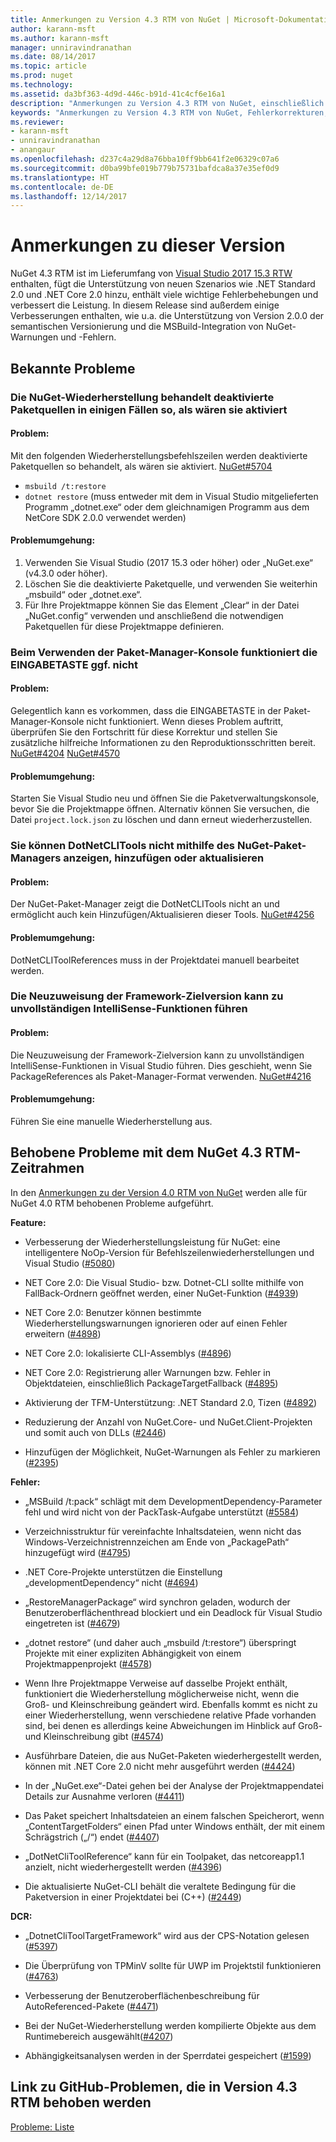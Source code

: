 ```yaml
---
title: Anmerkungen zu Version 4.3 RTM von NuGet | Microsoft-Dokumentation
author: karann-msft
ms.author: karann-msft
manager: unniravindranathan
ms.date: 08/14/2017
ms.topic: article
ms.prod: nuget
ms.technology: 
ms.assetid: da3bf363-4d9d-446c-b91d-41c4cf6e16a1
description: "Anmerkungen zu Version 4.3 RTM von NuGet, einschließlich bekannter Fehler, Fehlerkorrekturen, hinzugefügter Funktionen und DCRs."
keywords: "Anmerkungen zu Version 4.3 RTM von NuGet, Fehlerkorrekturen, bekannte Fehler, hinzugefügte Funktionen, DCRs"
ms.reviewer:
- karann-msft
- unniravindranathan
- anangaur
ms.openlocfilehash: d237c4a29d8a76bba10ff9bb641f2e06329c07a6
ms.sourcegitcommit: d0ba99bfe019b779b75731bafdca8a37e35ef0d9
ms.translationtype: HT
ms.contentlocale: de-DE
ms.lasthandoff: 12/14/2017
---
```

# <a name="43-rtm-release-notes"></a>Anmerkungen zu dieser Version

NuGet 4.3 RTM ist im Lieferumfang von [Visual Studio 2017 15.3 RTW](https://www.visualstudio.com/news/releasenotes/vs2017-relnotes) enthalten, fügt die Unterstützung von neuen Szenarios wie .NET Standard 2.0 und .NET Core 2.0 hinzu, enthält viele wichtige Fehlerbehebungen und verbessert die Leistung. In diesem Release sind außerdem einige Verbesserungen enthalten, wie u.a. die Unterstützung von Version 2.0.0 der semantischen Versionierung und die MSBuild-Integration von NuGet-Warnungen und -Fehlern.

## <a name="known-issues"></a>Bekannte Probleme

### <a name="nuget-restore-may-treat-disabled-package-sources-as-enabled-in-some-cases"></a>Die NuGet-Wiederherstellung behandelt deaktivierte Paketquellen in einigen Fällen so, als wären sie aktiviert

#### <a name="issue"></a>Problem:
Mit den folgenden Wiederherstellungsbefehlszeilen werden deaktivierte Paketquellen so behandelt, als wären sie aktiviert. [NuGet#5704](https://github.com/NuGet/Home/issues/5704)
- `msbuild /t:restore`
- `dotnet restore` (muss entweder mit dem in Visual Studio mitgelieferten Programm „dotnet.exe“ oder dem gleichnamigen Programm aus dem NetCore SDK 2.0.0 verwendet werden)

#### <a name="workaround"></a>Problemumgehung:
1. Verwenden Sie Visual Studio (2017 15.3 oder höher) oder „NuGet.exe“ (v4.3.0 oder höher).
1. Löschen Sie die deaktivierte Paketquelle, und verwenden Sie weiterhin „msbuild“ oder „dotnet.exe“.
1. Für Ihre Projektmappe können Sie das Element „Clear“ in der Datei „NuGet.config“ verwenden und anschließend die notwendigen Paketquellen für diese Projektmappe definieren.

### <a name="while-using-package-manager-console-enter-key-may-not-work"></a>Beim Verwenden der Paket-Manager-Konsole funktioniert die EINGABETASTE ggf. nicht

#### <a name="issue"></a>Problem:
Gelegentlich kann es vorkommen, dass die EINGABETASTE in der Paket-Manager-Konsole nicht funktioniert. Wenn dieses Problem auftritt, überprüfen Sie den Fortschritt für diese Korrektur und stellen Sie zusätzliche hilfreiche Informationen zu den Reproduktionsschritten bereit. [NuGet#4204](https://github.com/NuGet/Home/issues/4204) [NuGet#4570](https://github.com/NuGet/Home/issues/4570)

#### <a name="workaround"></a>Problemumgehung:
Starten Sie Visual Studio neu und öffnen Sie die Paketverwaltungskonsole, bevor Sie die Projektmappe öffnen. Alternativ können Sie versuchen, die Datei `project.lock.json` zu löschen und dann erneut wiederherzustellen.

### <a name="you-will-be-unable-to-view-add-or-update-dotnetclitools-using-nuget-package-manager"></a>Sie können DotNetCLITools nicht mithilfe des NuGet-Paket-Managers anzeigen, hinzufügen oder aktualisieren

#### <a name="issue"></a>Problem:
Der NuGet-Paket-Manager zeigt die DotNetCLITools nicht an und ermöglicht auch kein Hinzufügen/Aktualisieren dieser Tools. [NuGet#4256](https://github.com/NuGet/Home/issues/4256)

#### <a name="workaround"></a>Problemumgehung:
DotNetCLIToolReferences muss in der Projektdatei manuell bearbeitet werden.

### <a name="retargeting-target-framework-version-may-lead-to-incomplete-intellisense"></a>Die Neuzuweisung der Framework-Zielversion kann zu unvollständigen IntelliSense-Funktionen führen

#### <a name="issue"></a>Problem:
Die Neuzuweisung der Framework-Zielversion kann zu unvollständigen IntelliSense-Funktionen in Visual Studio führen. Dies geschieht, wenn Sie PackageReferences als Paket-Manager-Format verwenden. [NuGet#4216](https://github.com/NuGet/Home/issues/4216)

#### <a name="workaround"></a>Problemumgehung:
Führen Sie eine manuelle Wiederherstellung aus.


## <a name="issues-fixed-in-nuget-43-rtm-timeframe"></a>Behobene Probleme mit dem NuGet 4.3 RTM-Zeitrahmen

In den [Anmerkungen zu der Version 4.0 RTM von NuGet](../release-notes/nuget-4.0-RTM.md) werden alle für NuGet 4.0 RTM behobenen Probleme aufgeführt.

**Feature:**

* Verbesserung der Wiederherstellungsleistung für NuGet: eine intelligentere NoOp-Version für Befehlszeilenwiederherstellungen und Visual Studio ([#5080](https://github.com/NuGet/Home/issues/5080))

* NET Core 2.0: Die Visual Studio- bzw. Dotnet-CLI sollte mithilfe von FallBack-Ordnern geöffnet werden, einer NuGet-Funktion ([#4939](https://github.com/NuGet/Home/issues/4939))

* NET Core 2.0: Benutzer können bestimmte Wiederherstellungswarnungen ignorieren oder auf einen Fehler erweitern ([#4898](https://github.com/NuGet/Home/issues/4898))

* NET Core 2.0: lokalisierte CLI-Assemblys ([#4896](https://github.com/NuGet/Home/issues/4896))

* NET Core 2.0: Registrierung aller Warnungen bzw. Fehler in Objektdateien, einschließlich PackageTargetFallback ([#4895](https://github.com/NuGet/Home/issues/4895))

* Aktivierung der TFM-Unterstützung: .NET Standard 2.0, Tizen ([#4892](https://github.com/NuGet/Home/issues/4892))

* Reduzierung der Anzahl von NuGet.Core- und NuGet.Client-Projekten und somit auch von DLLs ([#2446](https://github.com/NuGet/Home/issues/2446))

* Hinzufügen der Möglichkeit, NuGet-Warnungen als Fehler zu markieren ([#2395](https://github.com/NuGet/Home/issues/2395))


**Fehler:**

* „MSBuild /t:pack“ schlägt mit dem DevelopmentDependency-Parameter fehl und wird nicht von der PackTask-Aufgabe unterstützt ([#5584](https://github.com/NuGet/Home/issues/5584))

* Verzeichnisstruktur für vereinfachte Inhaltsdateien, wenn nicht das Windows-Verzeichnistrennzeichen am Ende von „PackagePath“ hinzugefügt wird ([#4795](https://github.com/NuGet/Home/issues/4795))

* .NET Core-Projekte unterstützen die Einstellung „developmentDependency“ nicht ([#4694](https://github.com/NuGet/Home/issues/4694))

* „RestoreManagerPackage“ wird synchron geladen, wodurch der Benutzeroberflächenthread blockiert und ein Deadlock für Visual Studio eingetreten ist ([#4679](https://github.com/NuGet/Home/issues/4679))

* „dotnet restore“ (und daher auch „msbuild /t:restore“) überspringt Projekte mit einer expliziten Abhängigkeit von einem Projektmappenprojekt ([#4578](https://github.com/NuGet/Home/issues/4578))

* Wenn Ihre Projektmappe Verweise auf dasselbe Projekt enthält, funktioniert die Wiederherstellung möglicherweise nicht, wenn die Groß- und Kleinschreibung geändert wird. Ebenfalls kommt es nicht zu einer Wiederherstellung, wenn verschiedene relative Pfade vorhanden sind, bei denen es allerdings keine Abweichungen im Hinblick auf Groß- und Kleinschreibung gibt ([#4574](https://github.com/NuGet/Home/issues/4574))

* Ausführbare Dateien, die aus NuGet-Paketen wiederhergestellt werden, können mit .NET Core 2.0 nicht mehr ausgeführt werden ([#4424](https://github.com/NuGet/Home/issues/4424))

* In der „NuGet.exe“-Datei gehen bei der Analyse der Projektmappendatei Details zur Ausnahme verloren ([#4411](https://github.com/NuGet/Home/issues/4411))

* Das Paket speichert Inhaltsdateien an einem falschen Speicherort, wenn „ContentTargetFolders“ einen Pfad unter Windows enthält, der mit einem Schrägstrich („/“) endet ([#4407](https://github.com/NuGet/Home/issues/4407))

* „DotNetCliToolReference“ kann für ein Toolpaket, das netcoreapp1.1 anzielt, nicht wiederhergestellt werden ([#4396](https://github.com/NuGet/Home/issues/4396))

* Die aktualisierte NuGet-CLI behält die veraltete Bedingung für die Paketversion in einer Projektdatei bei (C++) ([#2449](https://github.com/NuGet/Home/issues/2449))

**DCR:**

* „DotnetCliToolTargetFramework“ wird aus der CPS-Notation gelesen ([#5397](https://github.com/NuGet/Home/issues/5397))

* Die Überprüfung von TPMinV sollte für UWP im Projektstil funktionieren ([#4763](https://github.com/NuGet/Home/issues/4763))

* Verbesserung der Benutzeroberflächenbeschreibung für AutoReferenced-Pakete ([#4471](https://github.com/NuGet/Home/issues/4471))

* Bei der NuGet-Wiederherstellung werden kompilierte Objekte aus dem Runtimebereich ausgewählt([#4207](https://github.com/NuGet/Home/issues/4207))

* Abhängigkeitsanalysen werden in der Sperrdatei gespeichert ([#1599](https://github.com/NuGet/Home/issues/1599))

## <a name="link-to-github-issues-fixed-in-43-rtm"></a>Link zu GitHub-Problemen, die in Version 4.3 RTM behoben werden

[Probleme: Liste](https://github.com/NuGet/Home/issues?q=is%3Aissue+is%3Aclosed+milestone%3A%224.3")
